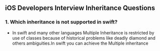 ## iOS Developers Interview Inheritance Questions

### 1. Which inheritance is not supported in swift?
  - In swift and many other languages Multiple Inheritance is restricted by use of classes because of historical problems like deadly diamond and others ambiguities.In swift you can achieve the Multiple inheritance 
